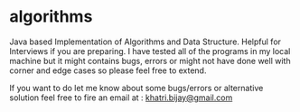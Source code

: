 # algorithms
Java based Implementation of Algorithms and Data Structure. Helpful for Interviews if you are preparing. I have tested all of the programs
in my local machine but it might contains bugs, errors or might not have done well with corner and edge cases so please feel free to extend.

If you want to do let me know about some bugs/errors or alternative solution feel free to fire an email at : khatri.bijay@gmail.com
